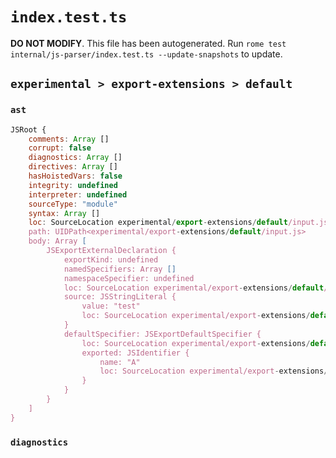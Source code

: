 # `index.test.ts`

**DO NOT MODIFY**. This file has been autogenerated. Run `rome test internal/js-parser/index.test.ts --update-snapshots` to update.

## `experimental > export-extensions > default`

### `ast`

```javascript
JSRoot {
	comments: Array []
	corrupt: false
	diagnostics: Array []
	directives: Array []
	hasHoistedVars: false
	integrity: undefined
	interpreter: undefined
	sourceType: "module"
	syntax: Array []
	loc: SourceLocation experimental/export-extensions/default/input.js 1:0-2:0
	path: UIDPath<experimental/export-extensions/default/input.js>
	body: Array [
		JSExportExternalDeclaration {
			exportKind: undefined
			namedSpecifiers: Array []
			namespaceSpecifier: undefined
			loc: SourceLocation experimental/export-extensions/default/input.js 1:0-1:21
			source: JSStringLiteral {
				value: "test"
				loc: SourceLocation experimental/export-extensions/default/input.js 1:14-1:20
			}
			defaultSpecifier: JSExportDefaultSpecifier {
				loc: SourceLocation experimental/export-extensions/default/input.js 1:7-1:8
				exported: JSIdentifier {
					name: "A"
					loc: SourceLocation experimental/export-extensions/default/input.js 1:7-1:8 (A)
				}
			}
		}
	]
}
```

### `diagnostics`

```

```
